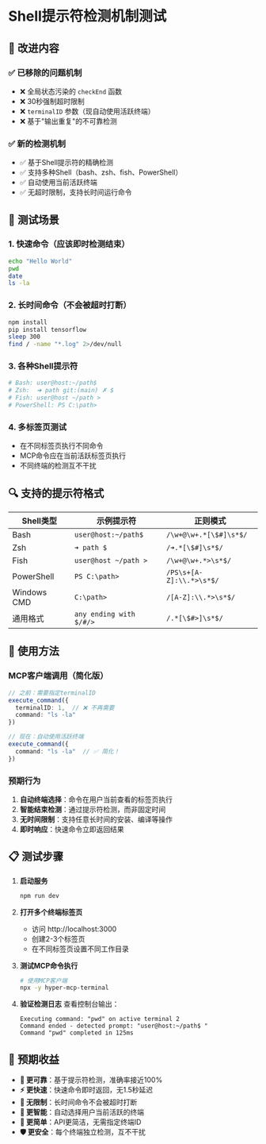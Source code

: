 # Shell提示符检测机制测试

## 🎯 改进内容

### ✅ **已移除的问题机制**
- ❌ 全局状态污染的 `checkEnd` 函数
- ❌ 30秒强制超时限制  
- ❌ `terminalID` 参数（现自动使用活跃终端）
- ❌ 基于"输出重复"的不可靠检测

### ✅ **新的检测机制**
- ✅ 基于Shell提示符的精确检测
- ✅ 支持多种Shell（bash、zsh、fish、PowerShell）
- ✅ 自动使用当前活跃终端
- ✅ 无超时限制，支持长时间运行命令

## 🧪 测试场景

### 1. **快速命令**（应该即时检测结束）
```bash
echo "Hello World"
pwd  
date
ls -la
```

### 2. **长时间命令**（不会被超时打断）
```bash
npm install
pip install tensorflow
sleep 300
find / -name "*.log" 2>/dev/null
```

### 3. **各种Shell提示符**
```bash
# Bash: user@host:~/path$ 
# Zsh:  ➜ path git:(main) ✗ $
# Fish: user@host ~/path >
# PowerShell: PS C:\path>
```

### 4. **多标签页测试**
- 在不同标签页执行不同命令
- MCP命令应在当前活跃标签页执行
- 不同终端的检测互不干扰

## 🔍 支持的提示符格式

| Shell类型 | 示例提示符 | 正则模式 |
|----------|------------|----------|
| Bash | `user@host:~/path$ ` | `/\w+@\w+.*[\$#]\s*$/` |
| Zsh | `➜ path $` | `/➜.*[\$#]\s*$/` |
| Fish | `user@host ~/path >` | `/\w+@\w+.*>\s*$/` |
| PowerShell | `PS C:\path>` | `/PS\s+[A-Z]:\\.*>\s*$/` |
| Windows CMD | `C:\path>` | `/[A-Z]:\\.*>\s*$/` |
| 通用格式 | `any ending with $/#/>` | `/.*[\$#>]\s*$/` |

## 🚀 使用方法

### MCP客户端调用（简化版）
```typescript
// 之前：需要指定terminalID
execute_command({
  terminalID: 1,  // ❌ 不再需要
  command: "ls -la"
})

// 现在：自动使用活跃终端
execute_command({
  command: "ls -la"  // ✅ 简化！
})
```

### 预期行为
1. **自动终端选择**：命令在用户当前查看的标签页执行
2. **智能结束检测**：通过提示符检测，而非固定时间
3. **无时间限制**：支持任意长时间的安装、编译等操作
4. **即时响应**：快速命令立即返回结果

## 📋 测试步骤

1. **启动服务**
   ```bash
   npm run dev
   ```

2. **打开多个终端标签页**
   - 访问 http://localhost:3000
   - 创建2-3个标签页
   - 在不同标签页设置不同工作目录

3. **测试MCP命令执行**
   ```bash
   # 使用MCP客户端
   npx -y hyper-mcp-terminal
   ```

4. **验证检测日志**
   查看控制台输出：
   ```
   Executing command: "pwd" on active terminal 2
   Command ended - detected prompt: "user@host:~/path$ "
   Command "pwd" completed in 125ms
   ```

## 🎉 预期收益

- **🔧 更可靠**：基于提示符检测，准确率接近100%
- **⚡ 更快速**：快速命令即时返回，无1.5秒延迟
- **🚫 无限制**：长时间命令不会被超时打断
- **🎯 更智能**：自动选择用户当前活跃的终端
- **🔧 更简单**：API更简洁，无需指定终端ID
- **🛡️ 更安全**：每个终端独立检测，互不干扰